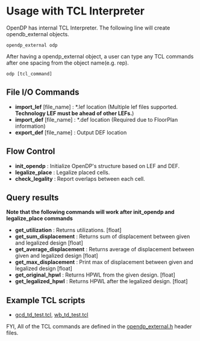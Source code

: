 # Usage with TCL Interpreter

OpenDP has internal TCL Interpreter. The following line will create opendb_external objects.

    opendp_external odp 
    
After having a opendp_external object, a user can type any TCL commands after one spacing from the object name(e.g. rep).

    odp [tcl_command]


## File I/O Commands
* __import_lef__ [file_name] : \*.lef location (Multiple lef files supported. __Technology LEF must be ahead of other LEFs.__)
* __import_def__ [file_name] : \*.def location (Required due to FloorPlan information)
* __export_def__ [file_name] : Output DEF location
   
## Flow Control
* __init_opendp__ : Initialize OpenDP's structure based on LEF and DEF.
* __legalize_place__ : Legalize placed cells.
* __check_legality__ : Report overlaps between each cell.


## Query results
__Note that the following commands will work after init_opendp and legalize_place commands__
* __get_utilization__ : Returns utilizations. [float]
* __get_sum_displacement__ : Returns sum of displacement between given and legalized design [float]
* __get_average_displacement__ : Returns average of displacement between given and legalized design [float]
* __get_max_displacement__ : Print max of displacement between given and legalized design [float]
* __get_original_hpwl__ : Returns HPWL from the given design. [float]
* __get_legalized_hpwl__ : Returns HPWL after the legalized design. [float]

## Example TCL scripts
* [gcd_td_test.tcl](../test/gcd_td_test.tcl), [wb_td_test.tcl](../test/wb_td_test.tcl)

FYI, All of the TCL commands are defined in the [opendp_external.h](../src/opendp_external.h) header files.

